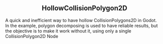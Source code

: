 <div align=center>

## HollowCollisionPolygon2D

</div>

A quick and inefficient way to have hollow CollisionPolygons2D in Godot.  
In the example, polygon decomposing is used to have reliable results, but the objective is to make it work without it, using only a single CollisionPolygon2D Node

